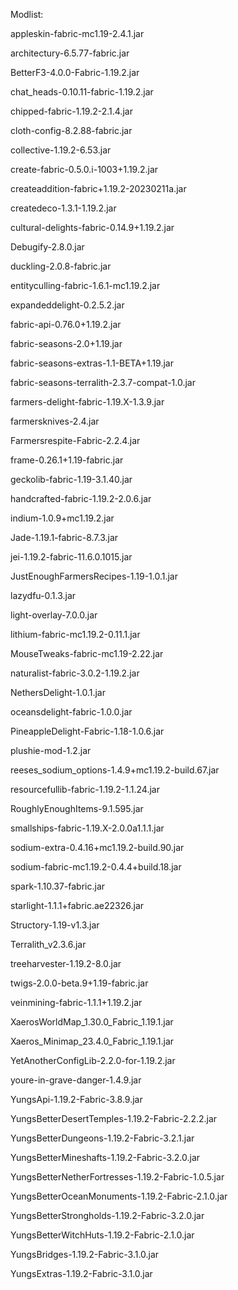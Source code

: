 Modlist:

appleskin-fabric-mc1.19-2.4.1.jar

architectury-6.5.77-fabric.jar

BetterF3-4.0.0-Fabric-1.19.2.jar

chat_heads-0.10.11-fabric-1.19.2.jar

chipped-fabric-1.19.2-2.1.4.jar

cloth-config-8.2.88-fabric.jar

collective-1.19.2-6.53.jar

create-fabric-0.5.0.i-1003+1.19.2.jar

createaddition-fabric+1.19.2-20230211a.jar

createdeco-1.3.1-1.19.2.jar

cultural-delights-fabric-0.14.9+1.19.2.jar

Debugify-2.8.0.jar

duckling-2.0.8-fabric.jar

entityculling-fabric-1.6.1-mc1.19.2.jar

expandeddelight-0.2.5.2.jar

fabric-api-0.76.0+1.19.2.jar

fabric-seasons-2.0+1.19.jar

fabric-seasons-extras-1.1-BETA+1.19.jar

fabric-seasons-terralith-2.3.7-compat-1.0.jar

farmers-delight-fabric-1.19.X-1.3.9.jar

farmersknives-2.4.jar

Farmersrespite-Fabric-2.2.4.jar

frame-0.26.1+1.19-fabric.jar

geckolib-fabric-1.19-3.1.40.jar

handcrafted-fabric-1.19.2-2.0.6.jar

indium-1.0.9+mc1.19.2.jar

Jade-1.19.1-fabric-8.7.3.jar

jei-1.19.2-fabric-11.6.0.1015.jar

JustEnoughFarmersRecipes-1.19-1.0.1.jar

lazydfu-0.1.3.jar

light-overlay-7.0.0.jar

lithium-fabric-mc1.19.2-0.11.1.jar

MouseTweaks-fabric-mc1.19-2.22.jar

naturalist-fabric-3.0.2-1.19.2.jar

NethersDelight-1.0.1.jar

oceansdelight-fabric-1.0.0.jar

PineappleDelight-Fabric-1.18-1.0.6.jar

plushie-mod-1.2.jar

reeses_sodium_options-1.4.9+mc1.19.2-build.67.jar

resourcefullib-fabric-1.19.2-1.1.24.jar

RoughlyEnoughItems-9.1.595.jar

smallships-fabric-1.19.X-2.0.0a1.1.1.jar

sodium-extra-0.4.16+mc1.19.2-build.90.jar

sodium-fabric-mc1.19.2-0.4.4+build.18.jar

spark-1.10.37-fabric.jar

starlight-1.1.1+fabric.ae22326.jar

Structory-1.19-v1.3.jar

Terralith_v2.3.6.jar

treeharvester-1.19.2-8.0.jar

twigs-2.0.0-beta.9+1.19-fabric.jar

veinmining-fabric-1.1.1+1.19.2.jar

XaerosWorldMap_1.30.0_Fabric_1.19.1.jar

Xaeros_Minimap_23.4.0_Fabric_1.19.1.jar

YetAnotherConfigLib-2.2.0-for-1.19.2.jar

youre-in-grave-danger-1.4.9.jar

YungsApi-1.19.2-Fabric-3.8.9.jar

YungsBetterDesertTemples-1.19.2-Fabric-2.2.2.jar

YungsBetterDungeons-1.19.2-Fabric-3.2.1.jar

YungsBetterMineshafts-1.19.2-Fabric-3.2.0.jar

YungsBetterNetherFortresses-1.19.2-Fabric-1.0.5.jar

YungsBetterOceanMonuments-1.19.2-Fabric-2.1.0.jar

YungsBetterStrongholds-1.19.2-Fabric-3.2.0.jar

YungsBetterWitchHuts-1.19.2-Fabric-2.1.0.jar

YungsBridges-1.19.2-Fabric-3.1.0.jar

YungsExtras-1.19.2-Fabric-3.1.0.jar

